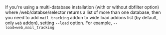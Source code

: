 If you're using a multi-database installation (with or without dbfilter
option) where /web/databse/selector returns a list of more than one
database, then you need to add `mail_tracking` addon to wide load addons
list (by default, only `web` addon), setting `--load` option. For
example, `--load=web,mail_tracking`
